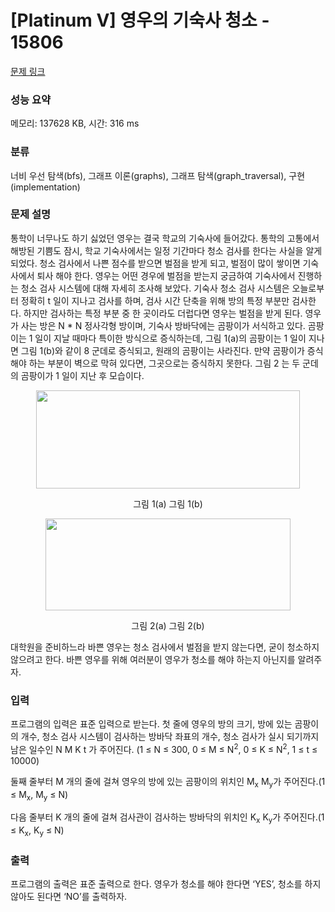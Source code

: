 # [Platinum V] 영우의 기숙사 청소 - 15806 

[문제 링크](https://www.acmicpc.net/problem/15806) 

### 성능 요약

메모리: 137628 KB, 시간: 316 ms

### 분류

너비 우선 탐색(bfs), 그래프 이론(graphs), 그래프 탐색(graph_traversal), 구현(implementation)

### 문제 설명

<p>통학이 너무나도 하기 싫었던 영우는 결국 학교의 기숙사에 들어갔다. 통학의 고통에서 해방된 기쁨도 잠시, 학교 기숙사에서는 일정 기간마다 청소 검사를 한다는 사실을 알게 되었다. 청소 검사에서 나쁜 점수를 받으면 벌점을 받게 되고, 벌점이 많이 쌓이면 기숙사에서 퇴사 해야 한다. 영우는 어떤 경우에 벌점을 받는지 궁금하여 기숙사에서 진행하는 청소 검사 시스템에 대해 자세히 조사해 보았다. 기숙사 청소 검사 시스템은 오늘로부터 정확히 t 일이 지나고 검사를 하며, 검사 시간 단축을 위해 방의 특정 부분만 검사한다. 하지만 검사하는 특정 부분 중 한 곳이라도 더럽다면 영우는 벌점을 받게 된다. 영우가 사는 방은 N * N 정사각형 방이며, 기숙사 방바닥에는 곰팡이가 서식하고 있다. 곰팡이는 1 일이 지날 때마다 특이한 방식으로 증식하는데, 그림 1(a)의 곰팡이는 1 일이 지나면 그림 1(b)와 같이 8 군데로 증식되고, 원래의 곰팡이는 사라진다. 만약 곰팡이가 증식해야 하는 부분이 벽으로 막혀 있다면, 그곳으로는 증식하지 못한다. 그림 2 는 두 군데의 곰팡이가 1 일이 지난 후 모습이다.</p>

<p style="text-align: center;"><img alt="" src="https://onlinejudgeimages.s3-ap-northeast-1.amazonaws.com/problem/15806/1.png" style="width: 422px; height: 157px;"></p>

<p style="text-align: center;">그림 1(a)                                                                     그림 1(b)</p>

<p style="text-align: center;"><img alt="" src="https://onlinejudgeimages.s3-ap-northeast-1.amazonaws.com/problem/15806/2.png" style="width: 392px; height: 147px;"></p>

<p style="text-align: center;">그림 2(a)                                                                   그림 2(b)</p>

<p>대학원을 준비하느라 바쁜 영우는 청소 검사에서 벌점을 받지 않는다면, 굳이 청소하지 않으려고 한다. 바쁜 영우를 위해 여러분이 영우가 청소를 해야 하는지 아닌지를 알려주자.</p>

### 입력 

 <p>프로그램의 입력은 표준 입력으로 받는다. 첫 줄에 영우의 방의 크기, 방에 있는 곰팡이의 개수, 청소 검사 시스템이 검사하는 방바닥 좌표의 개수, 청소 검사가 실시 되기까지 남은 일수인 N M K t 가 주어진다. (1 ≤ N ≤ 300, 0 ≤ M ≤ N<sup>2</sup>, 0 ≤ K ≤ N<sup>2</sup>, 1 ≤ t ≤ 10000)</p>

<p>둘째 줄부터 M 개의 줄에 걸쳐 영우의 방에 있는 곰팡이의 위치인 M<sub>x</sub> M<sub>y</sub>가 주어진다.(1 ≤ M<sub>x</sub>, M<sub>y</sub> ≤ N)</p>

<p>다음 줄부터 K 개의 줄에 걸쳐 검사관이 검사하는 방바닥의 위치인 K<sub>x</sub> K<sub>y</sub>가 주어진다.(1 ≤ K<sub>x</sub>, K<sub>y</sub> ≤ N)</p>

### 출력 

 <p>프로그램의 출력은 표준 출력으로 한다. 영우가 청소를 해야 한다면 ‘YES’, 청소를 하지 않아도 된다면 ‘NO’를 출력하자.</p>

